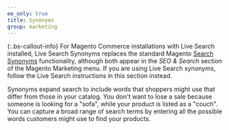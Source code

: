 ```yaml
---
ee_only: true
title: Synonyms
group: marketing
---
```


{:.bs-callout-info}
For Magento Commerce installations with Live Search installed, Live Search Synonyms replaces the standard Magento [Search Synonyms](https://docs.magento.com/user-guide/marketing/search-synonyms.html) functionality, although both appear in the _SEO & Search_ section of the Magento Marketing menu. If you are using Live Search synonyms, follow the Live Search instructions in this section instead.

Synonyms expand search to include words that shoppers might use that differ from those in your catalog. You don't want to lose a sale because someone is looking for a "sofa", while your product is listed as a "couch". You can capture a broad range of search terms by entering all the possible words customers might use to find your products.
